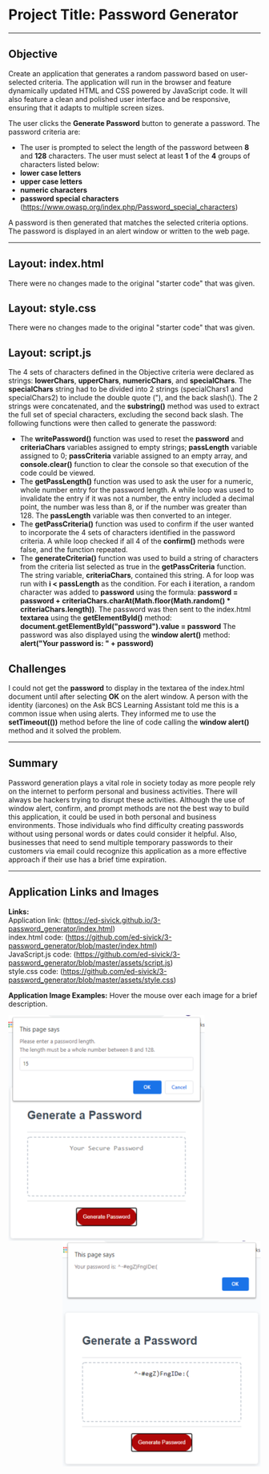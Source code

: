 # Project Title: Password Generator
___
## Objective
Create an application that generates a random password based on user-selected criteria. The application will run in the browser and feature dynamically updated HTML and CSS powered by JavaScript code. It will also feature a clean and polished user interface and be responsive, ensuring that it adapts to multiple screen sizes.

The user clicks the **Generate Password** button to generate a password.
The password criteria are:
- The user is prompted to select the length of the password between **8** and **128** characters.
The user must select at least **1** of the **4** groups of characters listed below:
- **lower case letters**
- **upper case letters**
- **numeric characters**
- **password special characters** (https://www.owasp.org/index.php/Password_special_characters)

A password is then generated that matches the selected criteria options.  The password is displayed in an alert window or written to the web page.
___
## Layout: index.html
There were no changes made to the original "starter code" that was given.  

## Layout: style.css  
There were no changes made to the original "starter code" that was given.

## Layout: script.js
The 4 sets of characters defined in the Objective criteria were declared as strings: **lowerChars**, **upperChars**, **numericChars**, and **specialChars**.  The **specialChars** string had to be divided into 2 strings (specialChars1 and specialChars2) to include the double quote ("), and the back slash(\\). The 2 strings were concatenated, and the **substring()** method was used to extract the full set of special characters, excluding the second back slash.  The following functions were then called to generate the password:
- The **writePassword()** function was used to reset the **password** and **criteriaChars** variables assigned to empty strings; **passLength** variable assigned to 0; **passCriteria** variable assigned to an empty array, and **console.clear()** function to clear the console so that execution of the code could be viewed.
- The **getPassLength()** function was used to ask the user for a numeric, whole number entry for the password length.  A while loop was used to invalidate the entry if it was not a number, the entry  included a decimal point, the number was less than 8, or if the number was greater than 128.  The **passLength** variable was then converted to an integer.
- The **getPassCriteria()** function was used to confirm if the user wanted to incorporate the 4 sets of characters identified in the password criteria.  A while loop checked if all 4 of the **confirm()** methods were false, and the function repeated.
- The **generateCriteria()** function was used to build a string of characters from the criteria list selected as true in the **getPassCriteria** function. The string variable, **criteriaChars**, contained this string.  A for loop was run with  **i < passLength** as the condition.  For each **i** iteration, a random character was added to **password** using the formula: 
**password = password + criteriaChars.charAt(Math.floor(Math.random() * criteriaChars.length))**.
The password was then sent to the index.html **textarea** using the **getElementById()** method: 
**document.getElementById("password").value = password**
The password was also displayed using the **window alert()** method:
**alert("Your password is: " + password)**

## Challenges  
I could not get the **password** to display in the textarea of the index.html document until after selecting **OK** on the alert window.  A person with the identity (iarcones) on the Ask BCS Learning Assistant told me this is a common issue when using alerts.  They informed me to use the **setTimeout(())** method before the line of code calling the **window alert()** method and it solved the problem.
___
## Summary  
Password generation plays a vital role in society today as more people rely on the internet to perform personal and business activities.  There will always be hackers trying to disrupt these activities.  Although the use of window alert, confirm, and prompt methods are not the best way to build this application, it could be used in both personal and business environments.  Those individuals who find difficulty creating passwords without using personal words or dates could consider it helpful.  Also, businesses that need to send multiple temporary passwords to their customers via email could recognize this application as a more effective approach if their use has a brief time expiration.
___
## Application Links and Images  
**Links:**  
Application link: (https://ed-sivick.github.io/3-password_generator/index.html)  
index.html code: (https://github.com/ed-sivick/3-password_generator/blob/master/index.html)  
JavaScript.js code: (https://github.com/ed-sivick/3-password_generator/blob/master/assets/script.js)  
style.css code: (https://github.com/ed-sivick/3-password_generator/blob/master/assets/style.css)  

**Application Image Examples:** Hover the mouse over each image for a brief description. 
<p align="left">
  <img src="assets/images/passwordgen1.png" height="450" align="left" title="image of password length entry prompt" alt="image of password length entry prompt">
  
  <img src="assets/images/passwordgen2.png" height="450" align="right" title="image of generated password" alt="image of generated password">
  </p>